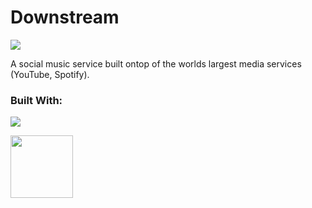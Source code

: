 <h1>Downstream</h1>
<img src="https://travis-ci.com/Travier/downstream.svg?token=WQrNcAcxWXTGaqEEdVh4&branch=master" />

<p>A social music service built ontop of the worlds largest media services (YouTube, Spotify).</p>

<h3>Built With:</h3>
<p><img src="https://laravel.com/assets/img/components/logo-laravel.svg"></p>
<p><img height="100" width="100" src="https://vuejs.org/images/logo.png"></p>

